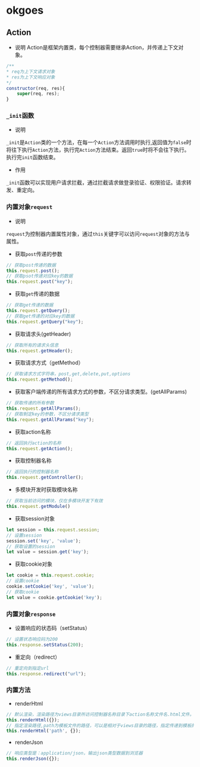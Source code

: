 # okgoes
## Action
- 说明
Action是框架内置类，每个控制器需要继承Action，并传递上下文对象。
```js
/**
* req为上下文请求对象
* res为上下文响应对象
*/
constructor(req, res){
    super(req, res);
}
```
### `_init`函数
- 说明 

`_init`是`Action`类的一个方法，在每一个`Action`方法调用时执行,返回值为`false`时将往下执行`Action`方法，执行完`Action`方法结束。返回`true`时将不会往下执行。执行完`init`函数结束。
- 作用

`_init`函数可以实现用户请求拦截，通过拦截请求做登录验证、权限验证。请求转发、重定向。
### 内置对象`request`
- 说明

 `request`为控制器内置属性对象，通过`this`关键字可以访问`request`对象的方法与属性。

 - 获取`post`传递的参数
 ```js
 // 获取post传递的数据
 this.request.post();
 // 获取psot传递对应key的数据
 this.request.post("key");
 ```
 - 获取`get`传递的数据
 ```js
 // 获取get传递的数据
 this.request.getQuery();
 // 获取get传递的对应key的数据
 this.request.getQuery("key");
 ```
- 获取请求头(getHeader)
```js
// 获取所有的请求头信息
this.request.getHeader();
```
- 获取请求方式（getMethod）
```js
// 获取请求方式字符串，post,get,delete,put,options
this.request.getMethod();
```
- 获取客户端传递的所有请求方式的参数，不区分请求类型。(getAllParams)
```js
// 获取传递的所有参数
this.request.getAllParams();
// 获取制定key的参数，不区分请求类型
this.request.getAllParams("key");
```
- 获取action名称
```js
// 返回执行action的名称
this.request.getAction();
```
- 获取控制器名称
```js
// 返回执行的控制器名称
this.request.getController();
```
- 多模块开发时获取模块名称
```js
// 获取当前访问的模块，仅在多模块开发下有效
this.request.getModule()
```
- 获取session对象
```js
let session = this.request.session;
// 设置session
session.set('key', 'value');
// 获取设置的session
let value = session.get('key');
```
- 获取cookie对象
```js
let cookie = this.request.cookie;
// 设置cookie
cookie.setCookie('key', 'value');
// 获取cookie
let value = cookie.getCookie('key');
```
### 内置对象`response`
- 设置响应的状态码（setStatus）
```js
// 设置状态响应码为200
this.response.setStatus(200);
```
- 重定向（redirect）
```js
// 重定向到指定url
this.response.redirect("url");
```
### 内置方法
- renderHtml
```js
// 默认渲染，渲染路径为views目录所访问控制器名称目录下action名称文件名.html文件。指定传递到模板的参数
this.renderHtml({});
// 指定渲染路径,path为模板文件的路径，可以是相对于views目录的路径，指定传递到模板的参数
this.renderHtml('path', {});
```

- renderJson
```js
// 响应类型是：application/json，输出json类型数据到浏览器
this.renderJson({});
```
